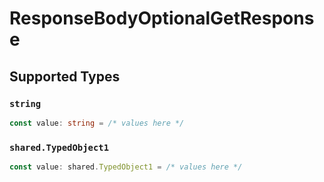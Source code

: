 # ResponseBodyOptionalGetResponse


## Supported Types

### `string`

```typescript
const value: string = /* values here */
```

### `shared.TypedObject1`

```typescript
const value: shared.TypedObject1 = /* values here */
```

